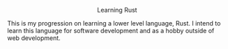 <p align="center">
Learning Rust
<p>

This is my progression on learning a lower level language, Rust. I intend to learn this language for software development and as a hobby outside of web development.
